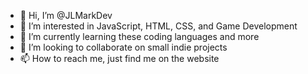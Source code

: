 - 👋 Hi, I’m @JLMarkDev
- 👀 I’m interested in JavaScript, HTML, CSS, and Game Development
- 🌱 I’m currently learning these coding languages and more
- 💞️ I’m looking to collaborate on small indie projects
- 📫 How to reach me, just find me on the website 


